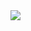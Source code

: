 <img src="https://github-readme-stats.vercel.app/api?username=theaayushdev&show_icons=true&hide_title=true&hide_rank=true&include_all_commits=true&count_private=true&theme=github_dark" />
